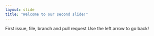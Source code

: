 ```yaml
---
layout: slide
title: "Welcome to our second slide!"
---
```

First issue, file, branch and pull request
Use the left arrow to go back!
